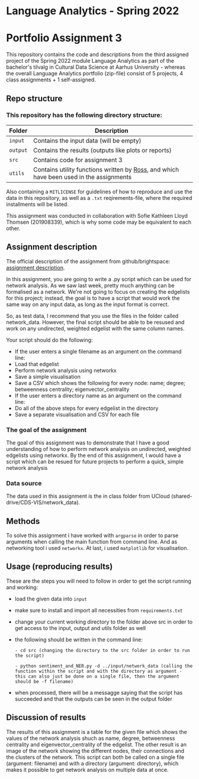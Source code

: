 
# Language Analytics - Spring 2022
# Portfolio Assignment 3

This repository contains the code and descriptions from the third assigned project of the Spring 2022 module Language Analytics as part of the bachelor's tilvalg in Cultural Data Science at Aarhus University - whereas the overall Language Analytics portfolio (zip-file) consist of 5 projects, 4 class assignments + 1 self-assigned.

## Repo structure
### This repository has the following directory structure:

| **Folder** | **Description** |
| ----------- | ----------- |
| ```input``` | Contains the input data (will be empty) |
| ```output``` | Contains the results (outputs like plots or reports)  |
| ```src``` | Contains code for assignment 3 |
| ```utils``` | Contains utility functions written by [Ross](https://pure.au.dk/portal/en/persons/ross-deans-kristensenmclachlan(29ad140e-0785-4e07-bdc1-8af12f15856c).html), and which have been used in the assignments |

Also containing a ```MITLICENSE``` for guidelines of how to reproduce and use the data in this repository, as well as a ```.txt``` reqirements-file, where the required installments will be listed.

This assignment was conducted in collaboration with Sofie Kathleen Lloyd Thomsen (201908339), which is why some code may be equivalent to each other.  

## Assignment description
The official description of the assignment from github/brightspace: [assignment description](https://github.com/CDS-AU-DK/cds-language/blob/main/assignments/assignment3.md).

In this assignment, you are going to write a .py script which can be used for network analysis. As we saw last week, pretty much anything can be formalised as a network. We're not going to focus on creating the edgelists for this project; instead, the goal is to have a script that would work the same way on any input data, as long as the input format is correct.

So, as test data, I recommend that you use the files in the folder called network_data. However, the final script should be able to be resused and work on any undirected, weighted edgelist with the same column names.

Your script should do the following:

- If the user enters a single filename as an argument on the command line:
- Load that edgelist
- Perform network analysis using networkx
- Save a simple visualisation
- Save a CSV which shows the following for every node:
name; degree; betweenness centrality; eigenvector_centrality
- If the user enters a directory name as an argument on the command line:
- Do all of the above steps for every edgelist in the directory
- Save a separate visualisation and CSV for each file


### The goal of the assignment 
The goal of this assignment was to demonstrate that I have a good understanding of how to perform network analysis on undirected, weighted edgelists using networkx. By the end of this assignment, I would have a script which can be resued for future projects to perform a quick, simple network analysis

### Data source
The data used in this assignment is the in class folder from UCloud (shared-drive/CDS-VIS/network_data). 


## Methods
To solve this assignment i have worked with ```argparse``` in order to parse arguments when calling the main function from command line. And as networking tool i used ```networkx```. At last, i used ```matplotlib``` for visualisation.

## Usage (reproducing results)
These are the steps you will need to follow in order to get the script running and working:
- load the given data into ```input```
- make sure to install and import all necessities from ```requirements.txt``` 
- change your current working directory to the folder above src in order to get access to the input, output and utils folder as well 
- the following should be written in the command line:

      - cd src (changing the directory to the src folder in order to run the script)
      
      - python sentiment_and_NER.py -d ../input/network_data (calling the function within the script and with the directory as argument - this can also just be done on a single file, then the argument should be -f filename)
      
- when processed, there will be a messagge saying that the script has succeeded and that the outputs can be seen in the output folder 



## Discussion of results
The results of this assignment is a table for the given file which shows the values of the network analysis shuch as name, degree, betweenness centrality and eigenvector_centrality of the edgelist. The other result is an image of the network showing the different nodes, their connections and the clusters of the network. This script can both be called on a single file (argument: filename) and with a directory (argument: directory), which makes it possible to get network analysis on multiple data at once. 

